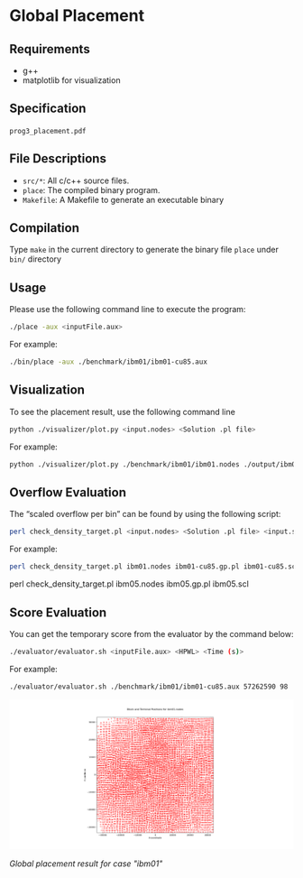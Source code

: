 # Global Placement

## Requirements

- g++
- matplotlib for visualization

## Specification

`prog3_placement.pdf`

## File Descriptions

- `src/*`: All c/c++ source files.
- `place`: The compiled binary program.
- `Makefile`: A Makefile to generate an executable binary

## Compilation

Type `make` in the current directory to generate the binary file `place` under `bin/` directory

## Usage

Please use the following command line to execute the program:

```bash
./place -aux <inputFile.aux>
```

For example:

```bash
./bin/place -aux ./benchmark/ibm01/ibm01-cu85.aux
```

## Visualization

To see the placement result, use the following command line

```bash
python ./visualizer/plot.py <input.nodes> <Solution .pl file>
```

For example:

```bash
python ./visualizer/plot.py ./benchmark/ibm01/ibm01.nodes ./output/ibm01/ibm01-cu85.gp.pl
```

## Overflow Evaluation

The “scaled overflow per bin” can be found by using the following script:

```bash
perl check_density_target.pl <input.nodes> <Solution .pl file> <input.scl>
```

For example:

```bash
perl check_density_target.pl ibm01.nodes ibm01-cu85.gp.pl ibm01-cu85.scl
```

perl check_density_target.pl ibm05.nodes ibm05.gp.pl ibm05.scl

## Score Evaluation

You can get the temporary score from the evaluator by the command below:

```bash
./evaluator/evaluator.sh <inputFile.aux> <HPWL> <Time (s)>
```

For example:

```bash
./evaluator/evaluator.sh ./benchmark/ibm01/ibm01-cu85.aux 57262590 98
```

![img](https://github.com/hschi1106/NTU_PhysicalDesign_2024/blob/main/pa3/visualizer/png/ibm01.gp.png)

*Global placement result for case "ibm01"*